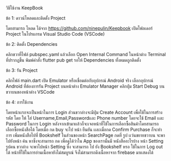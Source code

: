 วิธีใช้งาน KeepBook 

ข้อ 1: ดาวน์โหลดและติดตั้ง Project

โดยสามารถ โหลด ได้จาก https://github.com/ninepulin/Keepbook
เปิดโฟลเดอร์ Project ในโปรแกรม Visual Studio Code (VSCode)

ข้อ 2: ติดตั้ง Dependencies

คลิกขวาที่ไฟล์ pubspec.yaml แล้วเลือก Open Internal Command
ในหน้าต่าง Terminal ที่ปรากฏขึ้น พิมพ์คำสั่ง flutter pub get
รอให้ Dependencies ทั้งหมดถูกติดตั้ง

ข้อ 3: รัน Project

คลิกไฟล์ main.dart
เปิด Emulator หรือเชื่อมต่อกับอุปกรณ์ Android จริง
เลือกอุปกรณ์ Android ที่ต้องการรัน Project บนหน้าต่าง Emulator Manager
คลิกปุ่ม Start Debug บนขวาบนของหน้าต่าง VSCode

ข้อ 4: การใช้งาน

โดยหน้าเเรกจะเป็นหน้าในการ Login ส่วนขวาล่างจะมีปุ่ม Create Account เพื่อใช้ในการสร้างรหัส โดย ให้ ใส่ Username,Email,Passwordเเละ Phone number
โดยจะใช้ Email เเละ Password ในการ Login
หลังจากเข้ามาเเล้วก็จะเจอหน้าที่ใช้ในการเลือกซื้อสินค้าโดยสามารถ เลือกซื้อหนังสือได้ โดยเมื่อ กด buy จะไป หน้า ยืนยัน เเละเมื่อกด Confirm Purchase ก็จะทำ การ เพิ่มหนังสือไปที่ Bookshelf
ในส่วนของหน้า SearchPage กดที่ รูป เเว่นขยายขวาบน จะพาไปยังหน้า ค้น หาซึ่งจะสามารถ กด เพื่อดูได้ว่าใน App ของเรานั้นมี หนังสืออะไรบ้าง 
หน้า Setting รูปคน ขวาล่าง จะพาไปหน้า Setting ซึ่ง จะสามารถ ไป ยัง Bookshelf หรอ ใช้ในการ Log out ได้
หน้าที่ใช้ในการอ่านเนื้อหายังไม่สมบูรณ์ จึงไม่สามารถดึงเนื้อหาจาก firebase มาเเสดงได้ 
